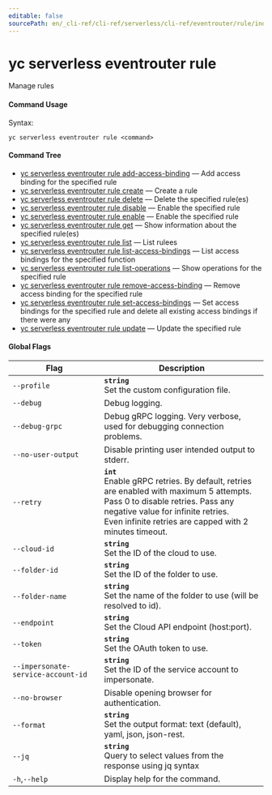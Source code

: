 ```yaml
---
editable: false
sourcePath: en/_cli-ref/cli-ref/serverless/cli-ref/eventrouter/rule/index.md
---
```


# yc serverless eventrouter rule

Manage rules

#### Command Usage

Syntax: 

`yc serverless eventrouter rule <command>`

#### Command Tree

- [yc serverless eventrouter rule add-access-binding](add-access-binding.md) — Add access binding for the specified rule
- [yc serverless eventrouter rule create](create.md) — Create a rule
- [yc serverless eventrouter rule delete](delete.md) — Delete the specified rule(es)
- [yc serverless eventrouter rule disable](disable.md) — Enable the specified rule
- [yc serverless eventrouter rule enable](enable.md) — Enable the specified rule
- [yc serverless eventrouter rule get](get.md) — Show information about the specified rule(es)
- [yc serverless eventrouter rule list](list.md) — List rulees
- [yc serverless eventrouter rule list-access-bindings](list-access-bindings.md) — List access bindings for the specified function
- [yc serverless eventrouter rule list-operations](list-operations.md) — Show operations for the specified rule
- [yc serverless eventrouter rule remove-access-binding](remove-access-binding.md) — Remove access binding for the specified rule
- [yc serverless eventrouter rule set-access-bindings](set-access-bindings.md) — Set access bindings for the specified rule and delete all existing access bindings if there were any
- [yc serverless eventrouter rule update](update.md) — Update the specified rule

#### Global Flags

| Flag | Description |
|----|----|
|`--profile`|<b>`string`</b><br/>Set the custom configuration file.|
|`--debug`|Debug logging.|
|`--debug-grpc`|Debug gRPC logging. Very verbose, used for debugging connection problems.|
|`--no-user-output`|Disable printing user intended output to stderr.|
|`--retry`|<b>`int`</b><br/>Enable gRPC retries. By default, retries are enabled with maximum 5 attempts.<br/>Pass 0 to disable retries. Pass any negative value for infinite retries.<br/>Even infinite retries are capped with 2 minutes timeout.|
|`--cloud-id`|<b>`string`</b><br/>Set the ID of the cloud to use.|
|`--folder-id`|<b>`string`</b><br/>Set the ID of the folder to use.|
|`--folder-name`|<b>`string`</b><br/>Set the name of the folder to use (will be resolved to id).|
|`--endpoint`|<b>`string`</b><br/>Set the Cloud API endpoint (host:port).|
|`--token`|<b>`string`</b><br/>Set the OAuth token to use.|
|`--impersonate-service-account-id`|<b>`string`</b><br/>Set the ID of the service account to impersonate.|
|`--no-browser`|Disable opening browser for authentication.|
|`--format`|<b>`string`</b><br/>Set the output format: text (default), yaml, json, json-rest.|
|`--jq`|<b>`string`</b><br/>Query to select values from the response using jq syntax|
|`-h`,`--help`|Display help for the command.|
